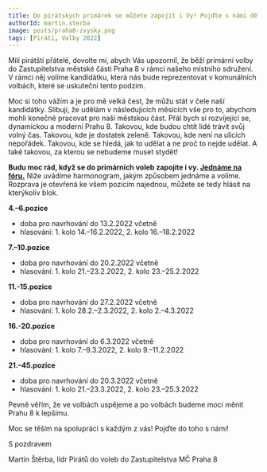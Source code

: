 ```yaml
---
title: Do pirátských primárek se můžete zapojit i Vy! Pojďte s námi dělat Prahu 8 lepší
authorId: martin.sterba
image: posts/praha8-zvysky.png
tags: [Piráti, Volby 2022]
---
```


Milí pirátští přátelé, 
dovolte mi, abych Vás upozornil, že běží primární volby do Zastupitelstva městské části Praha 8 v rámci našeho místního sdružení. V rámci něj volíme kandidátku, která nás bude reprezentovat v komunálních volbách, které se uskuteční tento podzim. 

Moc si toho vážím a je pro mě velká čest, že můžu stát v čele naší kandidátky. Slibuji, že udělám v následujících měsících vše pro to, abychom mohli konečně pracovat pro naší městskou část. Přál bych si rozvíjející se, dynamickou a moderní Prahu 8. Takovou, kde budou chtít lidé trávit svůj volný čas. Takovou, kde je dostatek zeleně. Takovou, kde není na ulicích nepořádek. Takovou, kde se hledá, jak to udělat a ne proč to nejde udělat. A také takovou, za kterou se nebudeme muset stydět!

**Budu moc rád, když se do primárních voleb zapojíte i vy. [Jednáme na fóru.](https://forum.pirati.cz/viewtopic.php?f=945&t=59651.)** Níže uvádíme harmonogram, jakým způsobem jednáme a volíme. Rozprava je otevřená ke všem pozicím najednou, můžete se tedy hlásit na kterýkoliv blok.

**4.–6.pozice**
- doba pro navrhování do 13.2.2022 včetně
- hlasování: 1. kolo 14.–16.2.2022, 2. kolo 16.–18.2.2022

**7.–10.pozice**
- doba pro navrhování do 20.2.2022 včetně
- hlasování: 1. kolo 21.–23.2.2022, 2. kolo 23.–25.2.2022

**11.-15.pozice**
- doba pro navrhování do 27.2.2022 včetně
- hlasování: 1. kolo 28.2.–2.3.2022, 2. kolo 2.–4.3.2022

**16.-20.pozice**
- doba pro navrhování do 6.3.2022 včetně
- hlasování: 1. kolo 7.–9.3.2022, 2. kolo 9.–11.2.2022

**21.–45.pozice**
- doba pro navrhování do 20.3.2022 včetně
- hlasování: 1. kolo 21.–23.3.2022, 2. kolo 23.–25.3.2022

Pevně věřím, že ve volbách uspějeme a po volbách budeme moci měnit Prahu 8 k lepšímu. 

Moc se těším na spolupráci s každým z vás! Pojďte do toho s námi! 

S pozdravem 

Martin Štěrba, lídr Pirátů do voleb do Zastupitelstva MČ Praha 8
